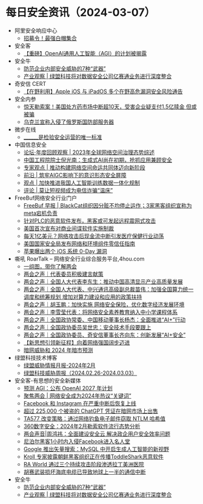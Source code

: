 # 每日安全资讯（2024-03-07）

- 阿里安全响应中心
  - [招募令！最强白帽集合](https://mp.weixin.qq.com/s?__biz=MzIxMjEwNTc4NA==&mid=2652993696&idx=1&sn=2ecdc5adc63578c85ba9be06b4a8b239&chksm=8c9ef7f7bbe97ee1dad9bf19efbf183fe91e24677e33f95a5814814cd8898bb84e109b9f19c2&scene=58&subscene=0#rd)
- 安全客
  - [【重磅】OpenAI通用人工智能（AGI）的计划被揭露](https://mp.weixin.qq.com/s?__biz=MzA5ODA0NDE2MA==&mid=2649786231&idx=1&sn=daab6abd983fe768f7ba06e8790b2d82&chksm=8893b718bfe43e0e970681a2176c0b8ddbbb4b9f9144318c6c0863d13a44f381e83e204114a1&scene=58&subscene=0#rd)
- 安全牛
  - [防范企业内部安全威胁的7种“武器”](https://mp.weixin.qq.com/s?__biz=MjM5Njc3NjM4MA==&mid=2651128324&idx=1&sn=c2910680f48e855b0d1d751ed37d3650&chksm=bd15b2d78a623bc1629186c881cd73068317f0d879da88cb323083b3ab5158d3690cfe4a9725&scene=58&subscene=0#rd)
  - [产业观察 | 绿盟科技将对数据安全公司亿赛通业务进行深度整合](https://mp.weixin.qq.com/s?__biz=MjM5Njc3NjM4MA==&mid=2651128324&idx=2&sn=f3d5c284ca55fff4bd3278d26c6f2d86&chksm=bd15b2d78a623bc1acb01de33ef8c80514b68a6dbc60e18a75ea700f3c67526c29522e1d37dc&scene=58&subscene=0#rd)
- 奇安信 CERT
  - [【在野利用】Apple iOS 与 iPadOS 多个在野高危漏洞安全风险通告](https://mp.weixin.qq.com/s?__biz=MzU5NDgxODU1MQ==&mid=2247500578&idx=1&sn=f7f767f62adc6bdce5c6666e0137cb06&chksm=fe79e7bac90e6eac43c6e1a031a9ce9df3f17e78d3ba487e9f1874b137548132adb8f0982120&scene=58&subscene=0#rd)
- 安全内参
  - [惊天勒索案！美国处方药市场中断超10天，受害企业疑支付1.5亿赎金 但或被骗](https://mp.weixin.qq.com/s?__biz=MzI4NDY2MDMwMw==&mid=2247511131&idx=1&sn=a80a46a4b6219d4a22163553643fc643&chksm=ebfaeb7bdc8d626d91d8bd80df381a75d80bd44227ac135de77db11dcd484d34b657973d4f82&scene=58&subscene=0#rd)
  - [乌克兰宣称入侵了俄罗斯国防部服务器](https://mp.weixin.qq.com/s?__biz=MzI4NDY2MDMwMw==&mid=2247511131&idx=2&sn=8f091478d0dde449d22e50ce56976216&chksm=ebfaeb7bdc8d626d11f72fb7400adcd01892f21604f2bd2bc84c443a5ad04f9b865f10e0e5c9&scene=58&subscene=0#rd)
- 微步在线
  - [______是检验安全运营的唯一标准](https://mp.weixin.qq.com/s?__biz=MzI5NjA0NjI5MQ==&mid=2650180480&idx=1&sn=ddc18e49643eadbdaa6c1bf3612ce37c&chksm=f448703cc33ff92ac7b0c7ca9bd773d78f5c047ce820f052aa4029e6cc92cbbbe7b3e0fd7057&scene=58&subscene=0#rd)
- 中国信息安全
  - [论坛·年度回顾观察 | 2023年全球网络空间治理态势综述](https://mp.weixin.qq.com/s?__biz=MzA5MzE5MDAzOA==&mid=2664206471&idx=1&sn=7225b1b19868a550bfe0e9264082e01b&chksm=8b59927ebc2e1b68c35bf5912ba84cb2270c711fcf7e166434ab28a97cfed4d55b62e8885d49&scene=58&subscene=0#rd)
  - [中国工程院院士倪光南：生成式AI尚在初期，抢抓应用兼顾安全](https://mp.weixin.qq.com/s?__biz=MzA5MzE5MDAzOA==&mid=2664206471&idx=2&sn=67d0d8141ff9d7da282c574fd237ccdd&chksm=8b59927ebc2e1b6814c60c5dab6cacce7f915f37e7086347ab0974dc555494da0ffb54dedd8d&scene=58&subscene=0#rd)
  - [专家观点 | 推动构建网络空间命运共同体迈向新阶段](https://mp.weixin.qq.com/s?__biz=MzA5MzE5MDAzOA==&mid=2664206471&idx=3&sn=6e24ee3fe94a779cad10a967fc106a49&chksm=8b59927ebc2e1b68c94f2ff994465cbac7b8e78bc03a0620ff61c1d120b8b1a2f4d681d0ddf2&scene=58&subscene=0#rd)
  - [前沿 | 筑牢AIGC影响下的意识形态安全屏障](https://mp.weixin.qq.com/s?__biz=MzA5MzE5MDAzOA==&mid=2664206471&idx=4&sn=56e927d4076195a847f0bdb23a561990&chksm=8b59927ebc2e1b680155e2eb4f96674267351173ca61d094eaed4e484c0a1327bc78484d74c2&scene=58&subscene=0#rd)
  - [观点 | 加快推进我国人工智能训练数据一体化规制](https://mp.weixin.qq.com/s?__biz=MzA5MzE5MDAzOA==&mid=2664206471&idx=5&sn=26c024ba14f41291274c4d960b403dc0&chksm=8b59927ebc2e1b68857c6eedd1ac4fcfdf60ae364663da5285464df3d877d393df7f3e85c907&scene=58&subscene=0#rd)
  - [评论 | 莫让短视频成为电信诈骗“温床”](https://mp.weixin.qq.com/s?__biz=MzA5MzE5MDAzOA==&mid=2664206471&idx=6&sn=dc2132c784aca36dbeede6b9e749c40c&chksm=8b59927ebc2e1b684a7ec69814dca4d27a42b8ec90cc787c6a6cd0b6a6f07922ed4a12a1d3c3&scene=58&subscene=0#rd)
- FreeBuf网络安全行业门户
  - [FreeBuf 早报 | BlackCat组织因分赃不均停止运作；3家黑客组织宣称为meta宕机负责](https://www.freebuf.com/news/393576.html)
  - [针对PLC的恶意软件发布，黑客或可发起远程震网式攻击](https://www.freebuf.com/news/393495.html)
  - [美国首次宣布对商业间谍软件实施制裁](https://www.freebuf.com/news/393432.html)
  - [每天1亿美元？网络攻击后现金流中断引发医疗保健行业动荡](https://www.freebuf.com/news/393428.html)
  - [美国国家安全局发布网络和环境组件零信任指南](https://www.freebuf.com/news/393427.html)
  - [苹果曝出两个 iOS 系统 0-Day 漏洞](https://www.freebuf.com/news/393421.html)
- 嘶吼 RoarTalk – 网络安全行业综合服务平台,4hou.com
  - [一组图，带你了解两会](https://www.4hou.com/posts/7yQB)
  - [两会之声｜代表委员积极建言献策](https://www.4hou.com/posts/4vNJ)
  - [两会之声｜全国人大代表李东生：推动中国高清显示产业高质量发展](https://www.4hou.com/posts/2qLA)
  - [两会之声｜全国人大代表、中兴通讯高级副总裁苗伟：加强全国算力统一调度和统筹规划 增加对算力建设和应用的政策扶持](https://www.4hou.com/posts/3rMp)
  - [两会之声｜胡玉鹏：加快实施 网络安全保险，优化数字经济发展环境](https://www.4hou.com/posts/ZGPg)
  - [两会之声｜李雪莹代表：将网络安全素养教育纳入中小学课程体系](https://www.4hou.com/posts/XXNV)
  - [两会之声｜全国政协常委、中国移动董事长杨杰：全面推进“AI+”行动](https://www.4hou.com/posts/1pKq)
  - [两会之声｜全国政协委员吴世忠：安全技术手段要跟上](https://www.4hou.com/posts/YYOY)
  - [两会之声｜全国政协委员、奇安信董事长齐向东：创新发展“AI+安全”](https://www.4hou.com/posts/5wOX)
  - [【新思想引领新征程】向着网络强国阔步迈进](https://www.4hou.com/posts/WKMo)
  - [暗网威胁和 2024 年暗市预测](https://www.4hou.com/posts/AX3j)
- 绿盟科技技术博客
  - [绿盟威胁情报月报-2024年2月](https://blog.nsfocus.net/monthlyreport202402/)
  - [绿盟科技威胁周报（2024.02.26-2024.03.03）](https://blog.nsfocus.net/weeklyreport202409/)
- 安全客-有思想的安全新媒体
  - [预测 AGI：公布 OpenAI 2027 年计划](https://www.anquanke.com/post/id/293655)
  - [聚焦两会 | 网络安全成为2024年热议“关键词”](https://www.anquanke.com/post/id/293653)
  - [Facebook 和 Instagram 在严重中断后恢复上线](https://www.anquanke.com/post/id/293651)
  - [超过 225,000 个被盗的 ChatGPT 凭证在暗网市场上出售](https://www.anquanke.com/post/id/293649)
  - [TA577 改变策略：通过网络钓鱼电子邮件窃取 NTLM 哈希值](https://www.anquanke.com/post/id/293647)
  - [360数字安全：2024年2月勒索软件流行态势分析](https://www.anquanke.com/post/id/293645)
  - [两会声音|周鸿祎：全面建设安全云 解决政企用户安全效率问题](https://www.anquanke.com/post/id/293639)
  - [尼泊尔黑客1小时内入侵Facebook进入名人堂](https://www.anquanke.com/post/id/293637)
  - [Google 推出矢量搜索：MySQL 中开启生成人工智能的新视野](https://www.anquanke.com/post/id/293635)
  - [Kroll 专家披露朝鲜黑客组织正在传播ToddleShark恶意软件](https://www.anquanke.com/post/id/293633)
  - [RA World 通过三个持续攻击阶段渗透拉丁美洲医院](https://www.anquanke.com/post/id/293631)
  - [胡赛武装损坏海底电缆已导致地球上一半的通信中断](https://www.anquanke.com/post/id/293629)
- 安全牛
  - [防范企业内部安全威胁的7种“武器”](https://www.aqniu.com/industry/102845.html)
  - [产业观察 | 绿盟科技将对数据安全公司亿赛通业务进行深度整合](https://www.aqniu.com/vendor/102841.html)
